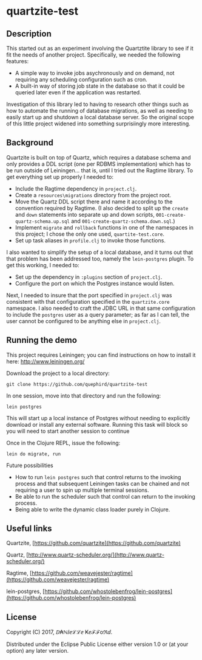 # quartzite-test

## Description

This started out as an experiment involving the Quartztite library to see if it fit the needs of another project. Specifically, we needed the following features:

* A simple way to invoke jobs asychronously and on demand, not requiring any scheduling configuration such as cron.
* A built-in way of storing job state in the database so that it could be queried later even if the application was restarted.

Investigation of this library led to having to research other things such as how to automate the running of database migrations, as well as needing to easily start up and shutdown a local database server. So the original scope of this little project widened into something surprisiingly more interesting.

## Background

Quartzite is built on top of Quartz, which requires a database schema and only provides a DDL script (one per RDBMS implementation) which has to be run outside of Leiningen... that is, until I tried out the Ragtime library. To get everything set up properly I needed to:

* Include the Ragtime dependency in `project.clj`.
* Create a `resources\migrations` directory from the project root.
* Move the Quartz DDL script there and name it according to the convention required by Ragtime. (I also decided to split up the `create` and `down` statements into separate up and down scripts, `001-create-quartz-schema.up.sql` and `001-create-quartz-schema.down.sql`.)
* Implement `migrate` and `rollback` functions in one of the namespaces in this project; I chose the only one used, `quartite-test.core`.
* Set up task aliases in `profile.clj` to invoke those functions.

I also wanted to simplify the setup of a local database, and it turns out that that problem has been addressed too, namely the `lein-postgres` plugin. To get this working, I needed to:

* Set up the dependency in `:plugins` section of `project.clj`.
* Configure the port on which the Postgres instance would listen.

Next, I needed to insure that the port specified in `project.clj` was consistent with that configuration specified in the `quartzite.core` namespace. I also needed to craft the JDBC URL in that same configuration to include the `postgres` user as a query parameter; as far as I can tell, the user cannot be configured to be anything else in `project.clj`.



## Running the demo

This project requires Leiningen; you can find instructions on how to install it here: http://www.leiningen.org/

Download the project to a local directory:

    git clone https://github.com/quephird/quartzite-test

In one session, move into that directory and run the following:

    lein postgres

This will start up a local instance of Postgres without needing to explicitly download or install any external software.
Running this task will block so you will need to start another session to continue

Once in the Clojure REPL, issue the following:

    lein do migrate, run

Future possibilities

* How to run `lein postgres` such that control returns to the invoking process and that subsequent Leiningen tasks can be chained and not requiring a user to spin up multiple terminal sessions.
* Be able to run the scheduler such that control can return to the invoking process.
* Being able to write the dynamic class loader purely in Clojure.


## Useful links

Quartzite, [https://github.com/quartzite](https://github.com/quartzite)

Quartz, [http://www.quartz-scheduler.org/](http://www.quartz-scheduler.org/)

Ragtime, [https://github.com/weavejester/ragtime](https://github.com/weavejester/ragtime)

lein-postgres, [https://github.com/whostolebenfrog/lein-postgres](https://github.com/whostolebenfrog/lein-postgres)

## License

Copyright (C) 2017, ⅅ₳ℕⅈⅇℒℒⅇ Ҝⅇℱℱoℜⅆ.

Distributed under the Eclipse Public License either version 1.0 or (at
your option) any later version.
